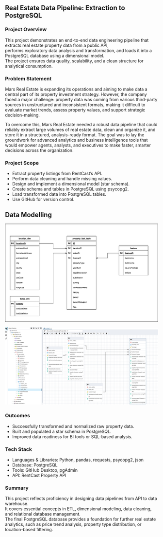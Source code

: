 ## Real Estate Data Pipeline: Extraction to PostgreSQL

### Project Overview
This project demonstrates an end-to-end data engineering pipeline that extracts real estate property data from a public API, \
performs exploratory data analysis and transformation, and loads it into a PostgreSQL database using a dimensional model. \
The project ensures data quality, scalability, and a clean structure for analytical consumption.

### Problem Statement
Mars Real Estate is expanding its operations and aiming to make data a central part of its property investment strategy. However, the company faced a major challenge: property data was coming from various third-party sources in unstructured and inconsistent formats, making it difficult to evaluate market trends, assess property values, and support strategic decision-making.

To overcome this, Mars Real Estate needed a robust data pipeline that could reliably extract large volumes of real estate data, clean and organize it, and store it in a structured, analysis-ready format. The goal was to lay the groundwork for advanced analytics and business intelligence tools that would empower agents, analysts, and executives to make faster, smarter decisions across the organization.

### Project Scope
- Extract property listings from RentCast’s API.
- Perform data cleaning and handle missing values.
- Design and implement a dimensional model (star schema).
- Create schema and tables in PostgreSQL using psycopg2.
- Load transformed data into PostgreSQL tables.
- Use GitHub for version control.

## Data Modelling 
![alt text](https://github.com/uchy4life/Mars_realtor/blob/main/databasemodel.png)

![alt text](https://github.com/uchy4life/Mars_realtor/blob/main/ERD_Mars_realtor.png)

### Outcomes
- Successfully transformed and normalized raw property data.
- Built and populated a star schema in PostgreSQL.
- Improved data readiness for BI tools or SQL-based analysis.

### Tech Stack
- Languages & Libraries: Python, pandas, requests, psycopg2, json
- Database: PostgreSQL
- Tools: GitHub Desktop, pgAdmin
- API: RentCast Property API

### Summary
This project reflects proficiency in designing data pipelines from API to data warehouse. \
It covers essential concepts in ETL, dimensional modeling, data cleaning, and relational database management. \
The final PostgreSQL database provides a foundation for further real estate analytics, such as price trend analysis, property type distribution, or location-based filtering.

